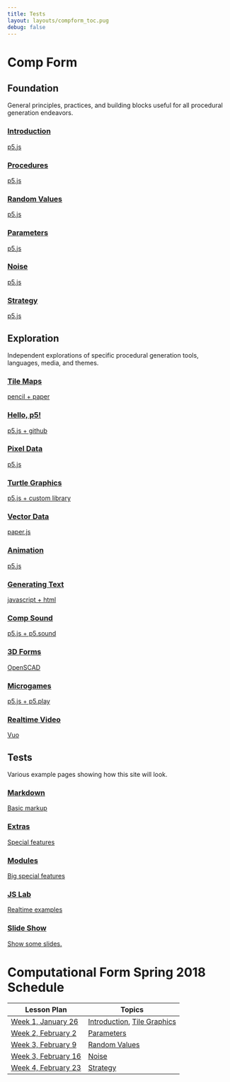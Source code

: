 ```yaml
---
title: Tests
layout: layouts/compform_toc.pug
debug: false
---
```



# Comp Form






## Foundation

<!-- Outer -->
<div class="row">

<div class="col-8 col-md-3 overview">
General principles, practices, and building blocks useful for all procedural generation endeavors.
</div>

<!-- Inner -->
<div class="col-12 col-md-9">
<div class="row">

<a class="col-6 col-md-4" data-ready="true" href="./introduction">

### Introduction
p5.js

</a>

<a class="col-6 col-md-4" data-ready="false" href="./procedures">

### Procedures
p5.js

</a>

<a class="col-6 col-md-4" data-ready="true" href="./random">

### Random Values
p5.js

</a>


<a class="col-6 col-md-4" href="./parameters">

### Parameters
p5.js

</a>





<a class="col-6 col-md-4" data-ready="true" href="./noise">

### Noise
p5.js

</a>

<a class="col-6 col-md-4" data-ready="true" href="./strategy">

### Strategy
p5.js

</a>


</div>
</div>
<!-- /Inner -->
</div>
<!-- /Outer -->




## Exploration

<!-- Outer -->
<div class="row">

<div class="col-8 col-md-3 overview">
Independent explorations of specific procedural generation tools, languages, media, and themes.
</div>

<!-- Inner -->
<div class="col-12 col-md-9">
<div class="row">


<a class="col-6 col-md-4" data-ready="true" href="./tiles">

### Tile Maps
pencil + paper

</a>


<a class="col-6 col-md-4" data-ready="true" href="./p5">

### Hello, p5!
p5.js + github

</a>



<a class="col-6 col-md-4" data-ready="true" href="./pixels">

### Pixel Data
p5.js

</a>

<a class="col-6 col-md-4" data-ready="false" href="./#">

### Turtle Graphics
p5.js + custom library

</a>


<a class="col-6 col-md-4" data-ready="false" href="./#">

### Vector Data
paper.js

</a>


<a class="col-6 col-md-4" data-ready="false" href="./#">

### Animation
p5.js

</a>


<a class="col-6 col-md-4" data-ready="false" href="./#">

### Generating Text
javascript + html

</a>


<a class="col-6 col-md-4" data-ready="false" href="./#">

### Comp Sound
p5.js + p5.sound

</a>


<a class="col-6 col-md-4" data-ready="false" href="./#">

### 3D Forms
OpenSCAD

</a>


<a class="col-6 col-md-4" data-ready="false" href="./#">

### Microgames
p5.js + p5.play

</a>




<a class="col-6 col-md-4" data-ready="false" href="./#">

### Realtime Video
Vuo

</a>




</div>
</div>
<!-- /Inner -->
</div>
<!-- /Outer -->





## Tests

<!-- Outer -->
<div class="row">

<div class="col-8 col-md-3 overview">
Various example pages showing how this site will look.
</div>

<!-- Inner -->
<div class="col-12 col-md-9">
<div class="row">

<a class="col-6 col-md-4" href="../tests/markdown.html">

### Markdown
Basic markup

</a>

<a class="col-6 col-md-4" href="../tests/extras.html">

### Extras
Special features

</a>

<a class="col-6 col-md-4" href="../tests/modules.html">

### Modules
Big special features

</a>

<a class="col-6 col-md-4" href="../tests/jslab.html">

### JS Lab
Realtime examples

</a>


<a class="col-6 col-md-4" href="../tests/slideshow.html">

### Slide Show
Show some slides.

</a>

</div>
</div>
<!-- /Inner -->
</div>
<!-- /Outer -->



# Computational Form Spring 2018 Schedule

Lesson Plan                                             | Topics                        
---                                                     | ---                           
[Week 1, January 26](introduction/plan.html)            | [Introduction](introduction), [Tile Graphics](tiles)
[Week 2, February 2](parameters/plan.html)              | [Parameters](parameters)
[Week 3, February 9](random/plan.html)                  | [Random Values](random)
[Week 3, February 16](noise/plan.html)                  | [Noise](noise)
[Week 4, February 23](strategy/plan.html)             | [Strategy](stragegy)